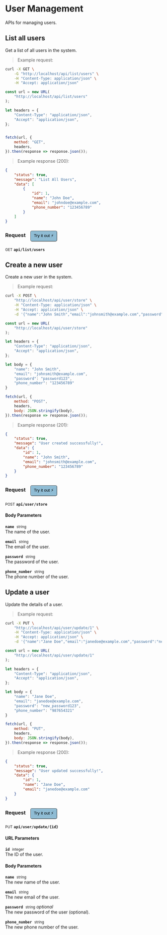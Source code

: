 # User Management

APIs for managing users.

## List all users


Get a list of all users in the system.

> Example request:

```bash
curl -X GET \
    -G "http://localhost/api/list/users" \
    -H "Content-Type: application/json" \
    -H "Accept: application/json"
```

```javascript
const url = new URL(
    "http://localhost/api/list/users"
);

let headers = {
    "Content-Type": "application/json",
    "Accept": "application/json",
};


fetch(url, {
    method: "GET",
    headers,
}).then(response => response.json());
```


> Example response (200):

```json
{
    "status": true,
    "message": "List All Users",
    "data": [
        {
            "id": 1,
            "name": "John Doe",
            "email": "johndoe@example.com",
            "phone_number": "123456789"
        }
    ]
}
```
<div id="execution-results-GETapi-list-users" hidden>
    <blockquote>Received response<span id="execution-response-status-GETapi-list-users"></span>:</blockquote>
    <pre class="json"><code id="execution-response-content-GETapi-list-users"></code></pre>
</div>
<div id="execution-error-GETapi-list-users" hidden>
    <blockquote>Request failed with error:</blockquote>
    <pre><code id="execution-error-message-GETapi-list-users"></code></pre>
</div>
<form id="form-GETapi-list-users" data-method="GET" data-path="api/list/users" data-authed="0" data-hasfiles="0" data-headers='{"Content-Type":"application\/json","Accept":"application\/json"}' onsubmit="event.preventDefault(); executeTryOut('GETapi-list-users', this);">
<h3>
    Request&nbsp;&nbsp;&nbsp;
        <button type="button" style="background-color: #8fbcd4; padding: 5px 10px; border-radius: 5px; border-width: thin;" id="btn-tryout-GETapi-list-users" onclick="tryItOut('GETapi-list-users');">Try it out ⚡</button>
    <button type="button" style="background-color: #c97a7e; padding: 5px 10px; border-radius: 5px; border-width: thin;" id="btn-canceltryout-GETapi-list-users" onclick="cancelTryOut('GETapi-list-users');" hidden>Cancel</button>&nbsp;&nbsp;
    <button type="submit" style="background-color: #6ac174; padding: 5px 10px; border-radius: 5px; border-width: thin;" id="btn-executetryout-GETapi-list-users" hidden>Send Request 💥</button>
    </h3>
<p>
<small class="badge badge-green">GET</small>
 <b><code>api/list/users</code></b>
</p>
</form>


## Create a new user


Create a new user in the system.

> Example request:

```bash
curl -X POST \
    "http://localhost/api/user/store" \
    -H "Content-Type: application/json" \
    -H "Accept: application/json" \
    -d '{"name":"John Smith","email":"johnsmith@example.com","password":"password123","phone_number":"123456789"}'

```

```javascript
const url = new URL(
    "http://localhost/api/user/store"
);

let headers = {
    "Content-Type": "application/json",
    "Accept": "application/json",
};

let body = {
    "name": "John Smith",
    "email": "johnsmith@example.com",
    "password": "password123",
    "phone_number": "123456789"
}

fetch(url, {
    method: "POST",
    headers,
    body: JSON.stringify(body),
}).then(response => response.json());
```


> Example response (201):

```json
{
    "status": true,
    "message": "User created successfully!",
    "data": {
        "id": 1,
        "name": "John Smith",
        "email": "johnsmith@example.com",
        "phone_number": "123456789"
    }
}
```
<div id="execution-results-POSTapi-user-store" hidden>
    <blockquote>Received response<span id="execution-response-status-POSTapi-user-store"></span>:</blockquote>
    <pre class="json"><code id="execution-response-content-POSTapi-user-store"></code></pre>
</div>
<div id="execution-error-POSTapi-user-store" hidden>
    <blockquote>Request failed with error:</blockquote>
    <pre><code id="execution-error-message-POSTapi-user-store"></code></pre>
</div>
<form id="form-POSTapi-user-store" data-method="POST" data-path="api/user/store" data-authed="0" data-hasfiles="0" data-headers='{"Content-Type":"application\/json","Accept":"application\/json"}' onsubmit="event.preventDefault(); executeTryOut('POSTapi-user-store', this);">
<h3>
    Request&nbsp;&nbsp;&nbsp;
        <button type="button" style="background-color: #8fbcd4; padding: 5px 10px; border-radius: 5px; border-width: thin;" id="btn-tryout-POSTapi-user-store" onclick="tryItOut('POSTapi-user-store');">Try it out ⚡</button>
    <button type="button" style="background-color: #c97a7e; padding: 5px 10px; border-radius: 5px; border-width: thin;" id="btn-canceltryout-POSTapi-user-store" onclick="cancelTryOut('POSTapi-user-store');" hidden>Cancel</button>&nbsp;&nbsp;
    <button type="submit" style="background-color: #6ac174; padding: 5px 10px; border-radius: 5px; border-width: thin;" id="btn-executetryout-POSTapi-user-store" hidden>Send Request 💥</button>
    </h3>
<p>
<small class="badge badge-black">POST</small>
 <b><code>api/user/store</code></b>
</p>
<h4 class="fancy-heading-panel"><b>Body Parameters</b></h4>
<p>
<b><code>name</code></b>&nbsp;&nbsp;<small>string</small>  &nbsp;
<input type="text" name="name" data-endpoint="POSTapi-user-store" data-component="body" required  hidden>
<br>
The name of the user.
</p>
<p>
<b><code>email</code></b>&nbsp;&nbsp;<small>string</small>  &nbsp;
<input type="text" name="email" data-endpoint="POSTapi-user-store" data-component="body" required  hidden>
<br>
The email of the user.
</p>
<p>
<b><code>password</code></b>&nbsp;&nbsp;<small>string</small>  &nbsp;
<input type="password" name="password" data-endpoint="POSTapi-user-store" data-component="body" required  hidden>
<br>
The password of the user.
</p>
<p>
<b><code>phone_number</code></b>&nbsp;&nbsp;<small>string</small>  &nbsp;
<input type="text" name="phone_number" data-endpoint="POSTapi-user-store" data-component="body" required  hidden>
<br>
The phone number of the user.
</p>

</form>


## Update a user


Update the details of a user.

> Example request:

```bash
curl -X PUT \
    "http://localhost/api/user/update/1" \
    -H "Content-Type: application/json" \
    -H "Accept: application/json" \
    -d '{"name":"Jane Doe","email":"janedoe@example.com","password":"new_password123","phone_number":"987654321"}'

```

```javascript
const url = new URL(
    "http://localhost/api/user/update/1"
);

let headers = {
    "Content-Type": "application/json",
    "Accept": "application/json",
};

let body = {
    "name": "Jane Doe",
    "email": "janedoe@example.com",
    "password": "new_password123",
    "phone_number": "987654321"
}

fetch(url, {
    method: "PUT",
    headers,
    body: JSON.stringify(body),
}).then(response => response.json());
```


> Example response (200):

```json
{
    "status": true,
    "message": "User updated successfully!",
    "data": {
        "id": 1,
        "name": "Jane Doe",
        "email": "janedoe@example.com"
    }
}
```
<div id="execution-results-PUTapi-user-update--id-" hidden>
    <blockquote>Received response<span id="execution-response-status-PUTapi-user-update--id-"></span>:</blockquote>
    <pre class="json"><code id="execution-response-content-PUTapi-user-update--id-"></code></pre>
</div>
<div id="execution-error-PUTapi-user-update--id-" hidden>
    <blockquote>Request failed with error:</blockquote>
    <pre><code id="execution-error-message-PUTapi-user-update--id-"></code></pre>
</div>
<form id="form-PUTapi-user-update--id-" data-method="PUT" data-path="api/user/update/{id}" data-authed="0" data-hasfiles="0" data-headers='{"Content-Type":"application\/json","Accept":"application\/json"}' onsubmit="event.preventDefault(); executeTryOut('PUTapi-user-update--id-', this);">
<h3>
    Request&nbsp;&nbsp;&nbsp;
        <button type="button" style="background-color: #8fbcd4; padding: 5px 10px; border-radius: 5px; border-width: thin;" id="btn-tryout-PUTapi-user-update--id-" onclick="tryItOut('PUTapi-user-update--id-');">Try it out ⚡</button>
    <button type="button" style="background-color: #c97a7e; padding: 5px 10px; border-radius: 5px; border-width: thin;" id="btn-canceltryout-PUTapi-user-update--id-" onclick="cancelTryOut('PUTapi-user-update--id-');" hidden>Cancel</button>&nbsp;&nbsp;
    <button type="submit" style="background-color: #6ac174; padding: 5px 10px; border-radius: 5px; border-width: thin;" id="btn-executetryout-PUTapi-user-update--id-" hidden>Send Request 💥</button>
    </h3>
<p>
<small class="badge badge-darkblue">PUT</small>
 <b><code>api/user/update/{id}</code></b>
</p>
<h4 class="fancy-heading-panel"><b>URL Parameters</b></h4>
<p>
<b><code>id</code></b>&nbsp;&nbsp;<small>integer</small>  &nbsp;
<input type="number" name="id" data-endpoint="PUTapi-user-update--id-" data-component="url" required  hidden>
<br>
The ID of the user.
</p>
<h4 class="fancy-heading-panel"><b>Body Parameters</b></h4>
<p>
<b><code>name</code></b>&nbsp;&nbsp;<small>string</small>  &nbsp;
<input type="text" name="name" data-endpoint="PUTapi-user-update--id-" data-component="body" required  hidden>
<br>
The new name of the user.
</p>
<p>
<b><code>email</code></b>&nbsp;&nbsp;<small>string</small>  &nbsp;
<input type="text" name="email" data-endpoint="PUTapi-user-update--id-" data-component="body" required  hidden>
<br>
The new email of the user.
</p>
<p>
<b><code>password</code></b>&nbsp;&nbsp;<small>string</small>     <i>optional</i> &nbsp;
<input type="password" name="password" data-endpoint="PUTapi-user-update--id-" data-component="body"  hidden>
<br>
The new password of the user (optional).
</p>
<p>
<b><code>phone_number</code></b>&nbsp;&nbsp;<small>string</small>  &nbsp;
<input type="text" name="phone_number" data-endpoint="PUTapi-user-update--id-" data-component="body" required  hidden>
<br>
The new phone number of the user.
</p>

</form>



